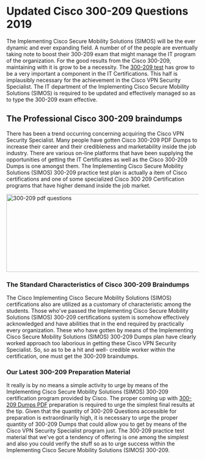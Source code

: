 <h1><strong>Updated Cisco 300-209 Questions 2019</strong></h1>
<p>The Implementing Cisco Secure Mobility Solutions (SIMOS) will be the ever dynamic and ever expanding field. A number of of the people are eventually taking note to boost their 300-209 exam that might manage the IT program of the organization. For the good results from the Cisco 300-209, maintaining with it is grow to be a necessity. The <a href="https://www.securedumps.com/300-209-cheat-sheet.html">300-209 test</a> has grow to be a very important a component in the IT Certifications. This half is implausibly necessary for the achievement in the Cisco VPN Security Specialist. The IT department of the Implementing Cisco Secure Mobility Solutions (SIMOS) is required to be updated and effectively managed so as to type the 300-209 exam effective.</p>
<h2><strong>The Professional Cisco 300-209 braindumps</strong></h2>
<p>There has been a trend occurring concerning acquiring the Cisco VPN Security Specialist. Many people have gotten Cisco 300-209 PDF Dumps to increase their career and their credibleness and marketability inside the job industry. There are various on-line platforms that have been supplying the opportunities of getting the IT Certificates as well as the Cisco 300-209 Dumps is one amongst them. The Implementing Cisco Secure Mobility Solutions (SIMOS) 300-209 practice test plan is actually a item of Cisco certifications and one of some specialized Cisco 300 209 Certification programs that have higher demand inside the job market.</p>
<p><a href="https://www.securedumps.com/300-209-cheat-sheet.html"><img src="https://i.imgur.com/LkNlujf.jpg" alt="300-209 pdf questions" width="550" height="204" /></a></p>
<h3><strong>The Standard Characteristics of Cisco 300-209 Braindumps</strong></h3>
<p>The Cisco Implementing Cisco Secure Mobility Solutions (SIMOS) certifications also are utilized as a customary of characteristic among the students. Those who've passed the Implementing Cisco Secure Mobility Solutions (SIMOS) 300-209 certifications system is somehow effectively acknowledged and have abilities that in the end required by practically every organization. These who have gotten by means of the Implementing Cisco Secure Mobility Solutions (SIMOS) 300-209 Dumps plan have clearly worked approach too laborious in getting these Cisco VPN Security Specialist. So, so as to be a hit and well- credible worker within the certification, one must get the 300-209 braindumps.</p>
<h3><strong>Our Latest 300-209 Preparation Material</strong></h3>
<p>It really is by no means a simple activity to urge by means of the Implementing Cisco Secure Mobility Solutions (SIMOS) 300-209 certification program provided by Cisco. The proper coming up with <a href="https://www.securedumps.com/300-209-cheat-sheet.html">300-209 Dumps PDF</a> preparation is required to urge the simplest final results at the tip. Given that the quantity of 300-209 Questions accessible for preparation is extraordinarily high, it is necessary to urge the proper quantity of 300-209 Dumps that could allow you to get by means of the Cisco VPN Security Specialist program just. The 300-209 practice test material that we've got a tendency of offering is one among the simplest and also you could verify the stuff so as to urge success within the Implementing Cisco Secure Mobility Solutions (SIMOS) 300-209.</p>
